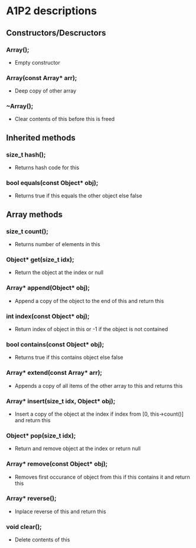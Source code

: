 # A1P2 descriptions


## Constructors/Descructors
### Array();
- Empty constructor
### Array(const Array* arr);
- Deep copy of other array
### ~Array();
- Clear contents of this before this is freed


## Inherited methods
### size_t hash();
- Returns hash code for this
### bool equals(const Object* obj);
- Returns true if this equals the other object else false


## Array methods
### size_t count();
- Returns number of elements in this
### Object* get(size_t idx);
- Return the object at the index or null
### Array* append(Object* obj);
- Append a copy of the object to the end of this and return this
### int index(const Object* obj);
- Return index of object in this or -1 if the object is not contained
### bool contains(const Object* obj);
- Returns true if this contains object else false
### Array* extend(const Array* arr);
- Appends a copy of all items of the other array to this and returns this
### Array* insert(size_t idx, Object* obj);
- Insert a copy of the object at the index if index from [0, this->count()] and return this
### Object* pop(size_t idx);
- Return and remove object at the index or return null
### Array* remove(const Object* obj);
- Removes first occurance of object from this if this contains it and return this
### Array* reverse();
- Inplace reverse of this and return this
### void clear();
- Delete contents of this
